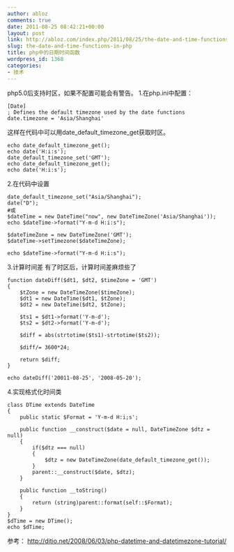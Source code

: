 ```yaml
---
author: abloz
comments: true
date: 2011-08-25 08:42:21+00:00
layout: post
link: http://abloz.com/index.php/2011/08/25/the-date-and-time-functions-in-php/
slug: the-date-and-time-functions-in-php
title: php中的日期时间函数
wordpress_id: 1368
categories:
- 技术
---
```


php5.0后支持时区，如果不配置可能会有警告。
1.在php.ini中配置：


    
    
    [Date]
    ; Defines the default timezone used by the date functions
    date.timezone = 'Asia/Shanghai'
    


这样在代码中可以用date_default_timezone_get获取时区。

    
    
    echo date_default_timezone_get();
    echo date('H:i:s');
    date_default_timezone_set('GMT');
    echo date_default_timezone_get();
    echo date('H:i:s');
    


2.在代码中设置

    
    
    date_default_timezone_set("Asia/Shanghai");
    date("D");
    #或
    $dateTime = new DateTime("now", new DateTimeZone('Asia/Shanghai'));
    echo $dateTime->format("Y-m-d H:i:s");
    
    $dateTimeZone = new DateTimeZone('GMT');
    $dateTime->setTimezone($dateTimeZone);
    
    echo $dateTime->format("Y-m-d H:i:s");
    



3.计算时间差
有了时区后，计算时间差麻烦些了

    
    
    function dateDiff($dt1, $dt2, $timeZone = 'GMT')
    {
        $tZone = new DateTimeZone($timeZone);
        $dt1 = new DateTime($dt1, $tZone);
        $dt2 = new DateTime($dt2, $tZone);
    
        $ts1 = $dt1->format('Y-m-d');
        $ts2 = $dt2->format('Y-m-d');
    
        $diff = abs(strtotime($ts1)-strtotime($ts2));
    
        $diff/= 3600*24;
    
        return $diff;
    }
    
    echo dateDiff('20011-08-25', '2008-05-20');
    



4.实现格式化时间类

    
    
    class DTime extends DateTime
    {
        public static $Format = 'Y-m-d H:i;s';
    
        public function __construct($date = null, DateTimeZone $dtz = null)
        {
            if($dtz === null)
            {
                $dtz = new DateTimeZone(date_default_timezone_get());
            }
            parent::__construct($date, $dtz);
        }
    
        public function __toString()
        {
            return (string)parent::format(self::$Format);
        }
    }
    $dTime = new DTime();
    echo $dTime;
    



参考：
http://ditio.net/2008/06/03/php-datetime-and-datetimezone-tutorial/
